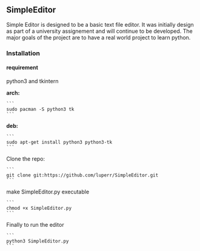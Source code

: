 ## SimpleEditor

Simple Editor is designed to be a basic text file editor.  It was initially design as part of a university assignement and will continue
to be developed.  The major goals of the project are to have a real world project to learn python.

### Installation
#### requirement
python3 and tkintern 

__arch:__

    ```
    sudo pacman -S python3 tk
    ```

__deb:__

    ```
    sudo apt-get install python3 python3-tk
    ```

Clone the repo:

    ```
    git clone git:https://github.com/luperr/SimpleEditor.git
    ```

make SimpleEditor.py executable

    ```
    chmod +x SimpleEditor.py
    ```

Finally to run the editor

    ```
    python3 SimpleEditor.py
    ```